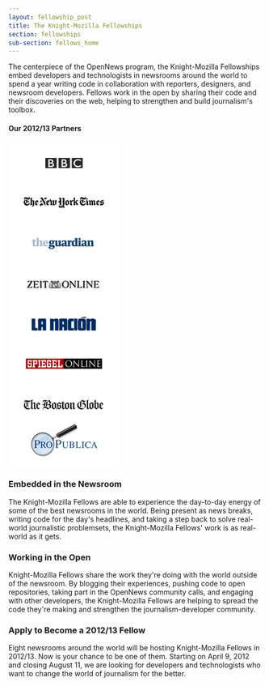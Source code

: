 ```yaml
---
layout: fellowship_post
title: The Knight-Mozilla Fellowships
section: fellowships
sub-section: fellows_home
---
```


<p class="bodybig">The centerpiece of the OpenNews program, the Knight-Mozilla Fellowships embed developers and technologists in newsrooms around the world to spend a year writing code in collaboration with reporters, designers, and newsroom developers. Fellows work in the open by sharing their code and their discoveries on the web, helping to strengthen and build journalism's toolbox.</p>

<div id="partnerbox">
<h4>Our 2012/13 Partners</h4>
<img src="/media/img/partner_logos_temp.png">
</div>

<h3>Embedded in the Newsroom</h3>
<p>The Knight-Mozilla Fellows are able to experience the day-to-day energy of some of the best newsrooms in the world. Being present as news breaks, writing code for the day's headlines, and taking a step back to solve real-world journalistic problemsets, the Knight-Mozilla Fellows' work is as real-world as it gets.

<h3>Working in the Open</h3>
<p>Knight-Mozilla Fellows share the work they're doing with the world outside of the newsroom. By blogging their experiences, pushing code to open repositories, taking part in the OpenNews community calls, and engaging with other developers, the Knight-Mozilla Fellows are helping to spread the code they're making and strengthen the journalism-developer community.

<h3>Apply to Become a 2012/13 Fellow</h3>
<p>Eight newsrooms around the world will be hosting Knight-Mozilla Fellows in 2012/13. Now is your chance to be one of them. Starting on April 9, 2012 and closing August 11, we are looking for developers and technologists who want to change the world of journalism for the better.